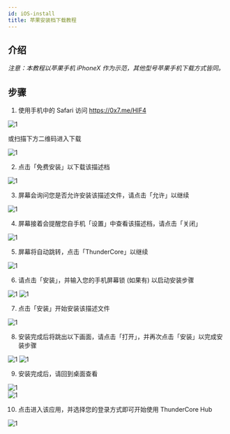 ```yaml
---
id: iOS-install
title: 苹果安装档下载教程
---
```

## 介绍
*注意：本教程以苹果手机 iPhoneX 作为示范，其他型号苹果手机下载方式皆同。*

## 步骤

1. 使用手机中的 Safari 访问 https://0x7.me/HIF4 

![1](assets/img/iOS-install/IMG_5226.jpg)

   或扫描下方二维码进入下载
   
![1](assets/img/iOS-install/iOS-ipa.png)

2. 点击「免费安装」以下载该描述档

![1](assets/img/iOS-install/IMG_5227.jpg)

3. 屏幕会询问您是否允许安装该描述文件，请点击「允许」以继续

![1](assets/img/iOS-install/IMG_5228.jpg)

4. 屏幕接着会提醒您自手机「设置」中查看该描述档，请点击「关闭」

![1](assets/img/iOS-install/IMG_5229.jpg)
 
5. 屏幕将自动跳转，点击「ThunderCore」以继续

![1](assets/img/iOS-install/IMG_5230.jpg)
 
6. 请点击「安装」，并输入您的手机屏幕锁 (如果有) 以启动安装步骤

![1](assets/img/iOS-install/IMG_5231.jpg)
![1](assets/img/iOS-install/IMG_5232.jpg)
 
7. 点击「安装」开始安装该描述文件

![1](assets/img/iOS-install/IMG_5233.jpg)
 
8. 安装完成后将跳出以下画面，请点击「打开」，并再次点击「安装」以完成安装步骤

![1](assets/img/iOS-install/IMG_5234.jpg) 
![1](assets/img/iOS-install/IMG_5235.jpg)  
 
9. 安装完成后，请回到桌面查看

![1](assets/img/iOS-install/IMG_5236.jpg)  
![1](assets/img/iOS-install/IMG_5237.jpg) 
 
10. 点击进入该应用，并选择您的登录方式即可开始使用 ThunderCore Hub

![1](assets/img/iOS-install/IMG_5238.jpg)  
